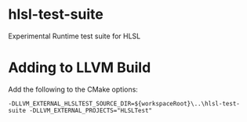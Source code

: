 # hlsl-test-suite
Experimental Runtime test suite for HLSL

# Adding to LLVM Build

Add the following to the CMake options:

```shell
-DLLVM_EXTERNAL_HLSLTEST_SOURCE_DIR=${workspaceRoot}\..\hlsl-test-suite -DLLVM_EXTERNAL_PROJECTS="HLSLTest"
```